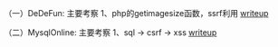 （一）DeDeFun: 主要考察 1、php的getimagesize函数，ssrf利用
[writeup](https://xz.aliyun.com/t/2469#toc-3)

（二）MysqlOnline: 主要考察 1、sql -> csrf -> xss
[writeup](https://xz.aliyun.com/t/2469#toc-2)
